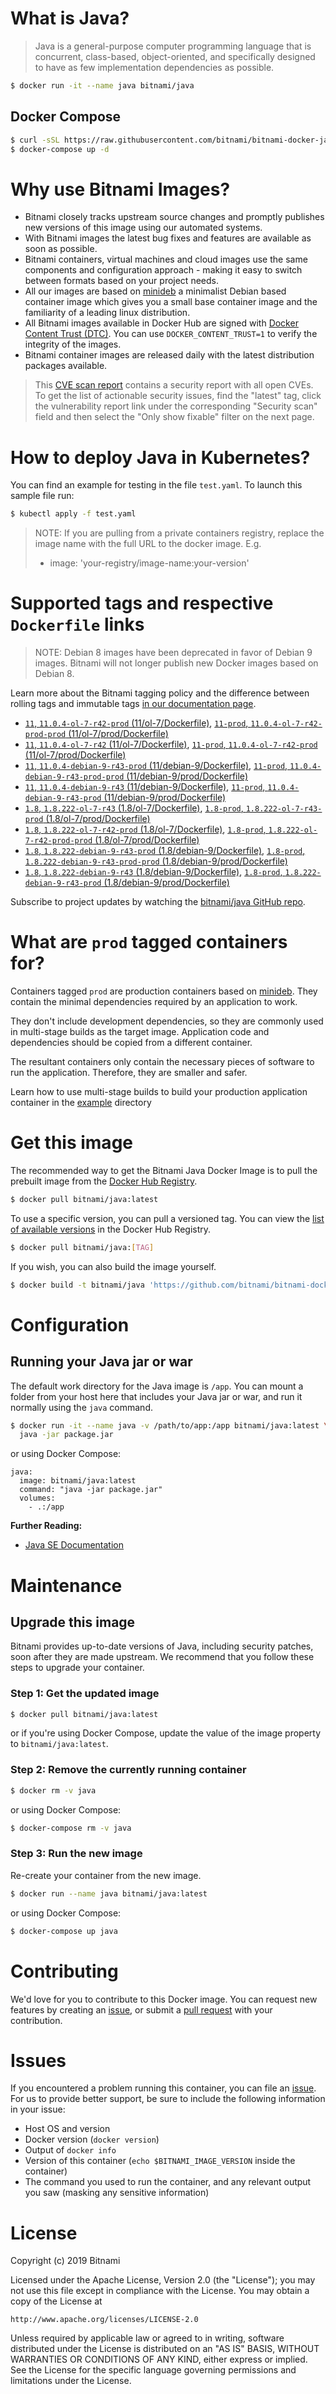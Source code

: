 # What is Java?

> Java is a general-purpose computer programming language that is concurrent, class-based, object-oriented, and specifically designed to have as few implementation dependencies as possible.

```bash
$ docker run -it --name java bitnami/java
```

## Docker Compose

```bash
$ curl -sSL https://raw.githubusercontent.com/bitnami/bitnami-docker-java/master/docker-compose.yml > docker-compose.yml
$ docker-compose up -d
```

# Why use Bitnami Images?

* Bitnami closely tracks upstream source changes and promptly publishes new versions of this image using our automated systems.
* With Bitnami images the latest bug fixes and features are available as soon as possible.
* Bitnami containers, virtual machines and cloud images use the same components and configuration approach - making it easy to switch between formats based on your project needs.
* All our images are based on [minideb](https://github.com/bitnami/minideb) a minimalist Debian based container image which gives you a small base container image and the familiarity of a leading linux distribution.
* All Bitnami images available in Docker Hub are signed with [Docker Content Trust (DTC)](https://docs.docker.com/engine/security/trust/content_trust/). You can use `DOCKER_CONTENT_TRUST=1` to verify the integrity of the images.
* Bitnami container images are released daily with the latest distribution packages available.


> This [CVE scan report](https://quay.io/repository/bitnami/java?tab=tags) contains a security report with all open CVEs. To get the list of actionable security issues, find the "latest" tag, click the vulnerability report link under the corresponding "Security scan" field and then select the "Only show fixable" filter on the next page.

# How to deploy Java in Kubernetes?

You can find an example for testing in the file `test.yaml`. To launch this sample file run:

```bash
$ kubectl apply -f test.yaml
```

> NOTE: If you are pulling from a private containers registry, replace the image name with the full URL to the docker image. E.g.
>
> - image: 'your-registry/image-name:your-version'

# Supported tags and respective `Dockerfile` links

> NOTE: Debian 8 images have been deprecated in favor of Debian 9 images. Bitnami will not longer publish new Docker images based on Debian 8.

Learn more about the Bitnami tagging policy and the difference between rolling tags and immutable tags [in our documentation page](https://docs.bitnami.com/containers/how-to/understand-rolling-tags-containers/).


- [`11`, `11.0.4-ol-7-r42-prod` (11/ol-7/Dockerfile)](https://github.com/bitnami/bitnami-docker-java/blob/11.0.4-ol-7-r42-prod/11/ol-7/Dockerfile), [`11-prod`, `11.0.4-ol-7-r42-prod-prod` (11/ol-7/prod/Dockerfile)](https://github.com/bitnami/bitnami-docker-java/blob/11.0.4-ol-7-r42-prod/11/ol-7/prod/Dockerfile)
- [`11`, `11.0.4-ol-7-r42` (11/ol-7/Dockerfile)](https://github.com/bitnami/bitnami-docker-java/blob/11.0.4-ol-7-r42/11/ol-7/Dockerfile), [`11-prod`, `11.0.4-ol-7-r42-prod` (11/ol-7/prod/Dockerfile)](https://github.com/bitnami/bitnami-docker-java/blob/11.0.4-ol-7-r42/11/ol-7/prod/Dockerfile)
- [`11`, `11.0.4-debian-9-r43-prod` (11/debian-9/Dockerfile)](https://github.com/bitnami/bitnami-docker-java/blob/11.0.4-debian-9-r43-prod/11/debian-9/Dockerfile), [`11-prod`, `11.0.4-debian-9-r43-prod-prod` (11/debian-9/prod/Dockerfile)](https://github.com/bitnami/bitnami-docker-java/blob/11.0.4-debian-9-r43-prod/11/debian-9/prod/Dockerfile)
- [`11`, `11.0.4-debian-9-r43` (11/debian-9/Dockerfile)](https://github.com/bitnami/bitnami-docker-java/blob/11.0.4-debian-9-r43/11/debian-9/Dockerfile), [`11-prod`, `11.0.4-debian-9-r43-prod` (11/debian-9/prod/Dockerfile)](https://github.com/bitnami/bitnami-docker-java/blob/11.0.4-debian-9-r43/11/debian-9/prod/Dockerfile)
- [`1.8`, `1.8.222-ol-7-r43` (1.8/ol-7/Dockerfile)](https://github.com/bitnami/bitnami-docker-java/blob/1.8.222-ol-7-r43/1.8/ol-7/Dockerfile), [`1.8-prod`, `1.8.222-ol-7-r43-prod` (1.8/ol-7/prod/Dockerfile)](https://github.com/bitnami/bitnami-docker-java/blob/1.8.222-ol-7-r43/1.8/ol-7/prod/Dockerfile)
- [`1.8`, `1.8.222-ol-7-r42-prod` (1.8/ol-7/Dockerfile)](https://github.com/bitnami/bitnami-docker-java/blob/1.8.222-ol-7-r42-prod/1.8/ol-7/Dockerfile), [`1.8-prod`, `1.8.222-ol-7-r42-prod-prod` (1.8/ol-7/prod/Dockerfile)](https://github.com/bitnami/bitnami-docker-java/blob/1.8.222-ol-7-r42-prod/1.8/ol-7/prod/Dockerfile)
- [`1.8`, `1.8.222-debian-9-r43-prod` (1.8/debian-9/Dockerfile)](https://github.com/bitnami/bitnami-docker-java/blob/1.8.222-debian-9-r43-prod/1.8/debian-9/Dockerfile), [`1.8-prod`, `1.8.222-debian-9-r43-prod-prod` (1.8/debian-9/prod/Dockerfile)](https://github.com/bitnami/bitnami-docker-java/blob/1.8.222-debian-9-r43-prod/1.8/debian-9/prod/Dockerfile)
- [`1.8`, `1.8.222-debian-9-r43` (1.8/debian-9/Dockerfile)](https://github.com/bitnami/bitnami-docker-java/blob/1.8.222-debian-9-r43/1.8/debian-9/Dockerfile), [`1.8-prod`, `1.8.222-debian-9-r43-prod` (1.8/debian-9/prod/Dockerfile)](https://github.com/bitnami/bitnami-docker-java/blob/1.8.222-debian-9-r43/1.8/debian-9/prod/Dockerfile)

Subscribe to project updates by watching the [bitnami/java GitHub repo](https://github.com/bitnami/bitnami-docker-java).

# What are `prod` tagged containers for?

Containers tagged `prod` are production containers based on [minideb](https://github.com/bitnami/minideb). They contain the minimal dependencies required by an application to work.

They don't include development dependencies, so they are commonly used in multi-stage builds as the target image. Application code and dependencies should be copied from a different container.

The resultant containers only contain the necessary pieces of software to run the application. Therefore, they are smaller and safer.

Learn how to use multi-stage builds to build your production application container in the [example](/example) directory

# Get this image

The recommended way to get the Bitnami Java Docker Image is to pull the prebuilt image from the [Docker Hub Registry](https://hub.docker.com/r/bitnami/java).

```bash
$ docker pull bitnami/java:latest
```

To use a specific version, you can pull a versioned tag. You can view the [list of available versions](https://hub.docker.com/r/bitnami/java/tags/) in the Docker Hub Registry.

```bash
$ docker pull bitnami/java:[TAG]
```

If you wish, you can also build the image yourself.

```bash
$ docker build -t bitnami/java 'https://github.com/bitnami/bitnami-docker-java.git#master:1.8/debian-9'
```

# Configuration

## Running your Java jar or war

The default work directory for the Java image is `/app`. You can mount a folder from your host here that includes your Java jar or war, and run it normally using the `java` command.

```bash
$ docker run -it --name java -v /path/to/app:/app bitnami/java:latest \
  java -jar package.jar
```

or using Docker Compose:

```
java:
  image: bitnami/java:latest
  command: "java -jar package.jar"
  volumes:
    - .:/app
```

**Further Reading:**

  - [Java SE Documentation](https://docs.oracle.com/javase/8/docs/api/)

# Maintenance

## Upgrade this image

Bitnami provides up-to-date versions of Java, including security patches, soon after they are made upstream. We recommend that you follow these steps to upgrade your container.

### Step 1: Get the updated image

```bash
$ docker pull bitnami/java:latest
```

or if you're using Docker Compose, update the value of the image property to `bitnami/java:latest`.

### Step 2: Remove the currently running container

```bash
$ docker rm -v java
```

or using Docker Compose:

```bash
$ docker-compose rm -v java
```

### Step 3: Run the new image

Re-create your container from the new image.

```bash
$ docker run --name java bitnami/java:latest
```

or using Docker Compose:

```bash
$ docker-compose up java
```

# Contributing

We'd love for you to contribute to this Docker image. You can request new features by creating an [issue](https://github.com/bitnami/bitnami-docker-java/issues), or submit a [pull request](https://github.com/bitnami/bitnami-docker-java/pulls) with your contribution.

# Issues

If you encountered a problem running this container, you can file an [issue](https://github.com/bitnami/bitnami-docker-java/issues). For us to provide better support, be sure to include the following information in your issue:

- Host OS and version
- Docker version (`docker version`)
- Output of `docker info`
- Version of this container (`echo $BITNAMI_IMAGE_VERSION` inside the container)
- The command you used to run the container, and any relevant output you saw (masking any sensitive
information)

# License

Copyright (c) 2019 Bitnami

Licensed under the Apache License, Version 2.0 (the "License");
you may not use this file except in compliance with the License.
You may obtain a copy of the License at

    http://www.apache.org/licenses/LICENSE-2.0

Unless required by applicable law or agreed to in writing, software
distributed under the License is distributed on an "AS IS" BASIS,
WITHOUT WARRANTIES OR CONDITIONS OF ANY KIND, either express or implied.
See the License for the specific language governing permissions and
limitations under the License.
